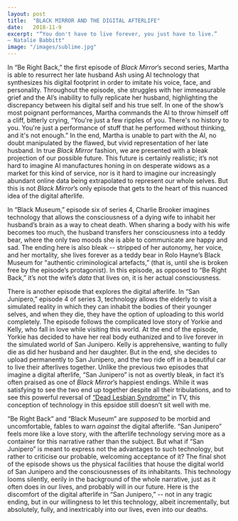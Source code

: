 ```yaml
---
layout: post
title:  "BLACK MIRROR AND THE DIGITAL AFTERLIFE"
date:   2018-11-9
excerpt: "“You don't have to live forever, you just have to live.” 
― Natalie Babbitt"
image: "/images/sublime.jpg"
---
```


  In “Be Right Back,” the first episode of *Black Mirror*’s second series, Martha is able to resurrect her late husband Ash using AI technology that synthesizes his digital footprint in order to imitate his voice, face, and personality. Throughout the episode, she struggles with her immeasurable grief and the AI’s inability to fully replicate her husband, highlighting the discrepancy between his digital self and his true self. In one of the show’s most poignant performances, Martha commands the AI to throw himself off a cliff, bitterly crying, “You're just a few ripples of you. There's no history to you. You're just a performance of stuff that he performed without thinking, and it's not enough.” In the end, Martha is unable to part with the AI, no doubt manipulated by the flawed, but vivid representation of her late husband. In true *Black Mirror* fashion, we are presented with a bleak projection of our possible future. This future is certainly realistic; it’s not hard to imagine AI manufactures honing in on desperate widows as a market for this kind of service, nor is it hard to imagine our increasingly abundant online data being extrapolated to represent our whole selves. But this is not *Black Mirror*’s only episode that gets to the heart of this nuanced idea of the digital afterlife. 
  
  In “Black Museum,” episode six of series 4, Charlie Brooker imagines technology that allows the consciousness of a dying wife to inhabit her husband’s brain as a way to cheat death. When sharing a body with his wife becomes too much, the husband transfers her consciousness into a teddy bear, where the only two moods she is able to communicate are happy and sad. The ending here is also bleak -- stripped of her autonomy, her voice, and her mortality, she lives forever as a teddy bear in Rolo Hayne’s Black Museum for "authentic criminological artefacts,” (that is, until she is broken free by the episode’s protagonist). In this episode, as opposed to “Be Right Back,” it’s not the wife’s *data* that lives on, it is her actual consciousness. 
  
  There is another episode that explores the digital afterlife. In “San Junipero,” episode 4 of series 3, technology allows the elderly to visit a simulated reality in which they can inhabit the bodies of their younger selves, and when they die, they have the option of uploading to this world completely. The episode follows the complicated love story of Yorkie and Kelly, who fall in love while visiting this world. At the end of the episode, Yorkie has decided to have her real body euthanized and to live forever in the simulated world of San Junipero. Kelly is apprehensive, wanting to fully die as did her husband and her daughter. But in the end, she decides to upload permanently to San Junipero, and the two ride off in a beautiful car to live their afterlives together. Unlike the previous two episodes that imagine a digital afterlife, “San Junipero” is not as overtly bleak, in fact it’s often praised as one of *Black Mirror*’s happiest endings. While it was satisfying to see the two end up together despite all their tribulations, and to see this powerful reversal of <a href="https://www.vanityfair.com/hollywood/2016/11/tv-lgbtq-representation-glaad-report-dead-lesbian-syndrome">“Dead Lesbian Syndrome”</a> in TV, this conception of technology in this epsidoe still doesn’t sit well with me. 
  
  “Be Right Back” and “Black Museum” are *supposed* to be morbid and uncomfortable, fables to warn *against* the digital afterlife. “San Junipero” feels more like a love story, with the afterlife technology serving more as a container for this narrative rather than the subject. But what if “San Junipero” is meant to express not the advantages to such technology, but rather to criticise our probable, welcoming acceptance of it? The final shot of the episode shows us the physical facilities that house the digital world of San Junipero and the consciousnesses of its inhabitants. This technology looms silently, eerily in the background of the whole narrative, just as it often does in our lives, and probably will in our future. Here is the discomfort of the digital afterlife in “San Junipero,” -- not in any tragic ending, but in our willingness to let this technology, albeit incrementally, but absolutely, fully, and inextricably into our lives, even into our deaths.
